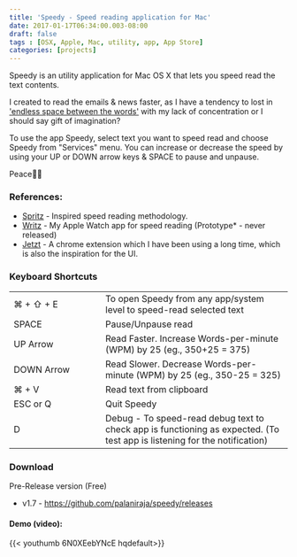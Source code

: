 ```yaml
---
title: 'Speedy - Speed reading application for Mac'
date: 2017-01-17T06:34:00.003-08:00
draft: false
tags : [OSX, Apple, Mac, utility, app, App Store]
categories: [projects]
---
```


Speedy is an utility application for Mac OS X that lets you speed read the text contents.  
  
I created to read the emails & news faster, as I have a tendency to lost in ['endless space between the words'](http://www.imdb.com/title/tt1798709/quotes?item=qt2085733) with my lack of concentration or I should say gift of imagination?  
  
To use the app Speedy, select text you want to speed read and choose Speedy from "Services" menu. You can increase or decrease the speed by using your UP or DOWN arrow keys & SPACE to pause and unpause.  
  
Peace✌🏼

### References:

- [Spritz](http://spritzinc.com/the-science) - Inspired speed reading methodology.
- [Writz](https://www.flickr.com/photos/palaniraja-mca/15666950097/in/album-72157649000499147/) - My Apple Watch app for speed reading (Prototype* - never released)
- [Jetzt](https://ds300.github.io/jetzt/) - A chrome extension which I have been using a long time, which is also the inspiration for the UI.


### Keyboard Shortcuts

<table>
<tr>
        <td width="150px">⌘ + ⇧ + E</td>
        <td>To open Speedy from any app/system level to speed-read selected text</td>
    </tr>
    <tr>
        <td>SPACE</td>
        <td>Pause/Unpause read</td>
    </tr>
    <tr>
        <td>UP Arrow</td>
        <td>Read Faster. Increase Words-per-minute (WPM) by 25 (eg., 350+25 = 375)</td>
    </tr>
    <tr>
        <td>DOWN Arrow</td>
        <td>Read Slower. Decrease Words-per-minute (WPM) by 25 (eg., 350-25 = 325)</td>
    </tr>
    <tr>
        <td>⌘ + V</td>
        <td>Read text from clipboard</td>
    </tr>
    <tr>
        <td>ESC or Q </td>
        <td>Quit Speedy</td>
    </tr>
    <tr>
        <td>D</td>
        <td>Debug - To speed-read debug text to check app is functioning as expected. (To test app is listening for the notification)</td>
    </tr>
</table>


### Download

Pre-Release version (Free) 

* v1.7 - https://github.com/palaniraja/speedy/releases

#### Demo (video):


<!-- {{< noscript url="https://www.youtube.com/watch?v=6N0XEebYNcE" >}} -->
{{< youthumb 6N0XEebYNcE hqdefault>}}